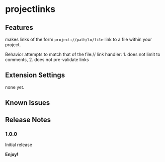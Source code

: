 # projectlinks

## Features

makes links of the form `project://path/to/file` link to a file within your
project.

Behavior attempts to match that of the file:// link handler: 1. does not limit
to comments, 2. does not pre-validate links

## Extension Settings

none yet.

## Known Issues

## Release Notes

### 1.0.0

Initial release

**Enjoy!**
